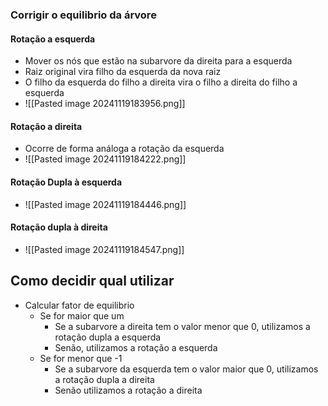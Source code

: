 ### Corrigir o equilibrio da árvore
#### Rotação a esquerda
- Mover os nós que estão na subarvore da direita para a esquerda
- Raiz original vira filho da esquerda da nova raiz
- O filho da esquerda do filho a direita vira o filho a direita do filho a esquerda
- ![[Pasted image 20241119183956.png]]
#### Rotação a direita
- Ocorre de forma análoga a rotação da esquerda
- ![[Pasted image 20241119184222.png]]

#### Rotação Dupla à esquerda
- ![[Pasted image 20241119184446.png]]

#### Rotação dupla à direita
- ![[Pasted image 20241119184547.png]]

## Como decidir qual utilizar
- Calcular fator de equilibrio
	- Se for maior que um
		- Se a subarvore a direita tem o valor menor que 0, utilizamos a rotação dupla a esquerda
		- Senão, utilizamos a rotação a esquerda
	- Se for menor que -1
		- Se a subarvore da esquerda tem o valor maior que 0, utilizamos a rotação dupla a direita
		- Senão utilizamos a rotação a direita